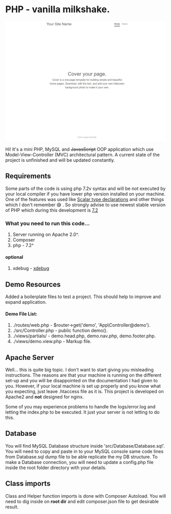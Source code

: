 # PHP - vanilla milkshake.

![Image of Vanilla MilkShake](https://github.com/VitaminasG/PHP-MilkShake/blob/master/Screenshot%20.png)


Hi! It's a mini PHP, MySQL and ~~JavasScript~~ OOP application which use Model-View-Controller (MVC) architectural pattern.
A current state of the project is unfinished and will be updated constantly.
 
## Requirements

Some parts of the code is using php 7.2v syntax and will be not executed
 by your local compiler if you have lower php version installed on your 
 machine. One of the features was used like 
 [Scalar type declarations](https://php.net/manual/en/migration70.new-features.php#migration70.new-features.null-coalesce-op)
 and other things which I don't remember  :sweat_smile: . So strongly advise to use newest
  stable version of PHP which during this development is [7.2](https://www.php.net/downloads.php) 

### What you need to run this code...
1. Server running on Apache 2.0^.
2. Composer
3. php - 7.2^

#### optional

1. xdebug - [xdebug](https://xdebug.org/)

## Demo Resources

Added a boilerplate files to test a project. This should help to improve and expand application.

#### Demo File List:

1. ./routes/web.php - $router->get('demo', 'App\Controller@demo').
2. ./src/Controller.php - public function demo().
3. ./views/partials/ - demo.head.php, demo.nav.php, demo.footer.php.
4. ./views/demo.view.php - Markup file.

## Apache Server

Well... this is quite big topic. I don't want to start giving you misleading instructions.
 The reasons are that your machine is running on the different set-up and you will be disappointed
 on the documentation I had given to you. However, if your local machine is set up properly
 and you know what you expecting, just leave .htaccess file as it is. This project is developed
 on Apache2 and __not__ designed for nginx.
 
 Some of you may experience problems to handle the logs/error.log and letting the index.php to be executed.
 It just your server is not letting to do this.
 
## Database

You will find MySQL Database structure inside 'src/Database/Database.sql'.
You will need to copy and paste in to your MySQL console same code lines
 from Database.sql dump file to be able replicate the my DB structure. 
To make a Database connection, you will need to update a config.php file
inside the root folder directory with your details.

## Class imports

Class and Helper function imports is done with Composer Autoload. You will need to dig inside
 on __root dir__ and edit composer.json file to get desirable result.
